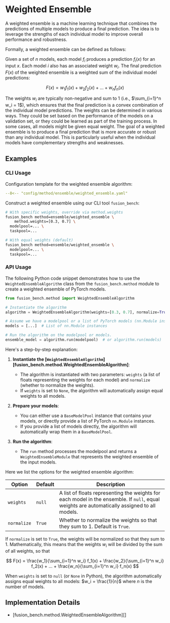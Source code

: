 # Weighted Ensemble

A weighted ensemble is a machine learning technique that combines the predictions of multiple models to produce a final prediction. The idea is to leverage the strengths of each individual model to improve overall performance and robustness.

Formally, a weighted ensemble can be defined as follows:

Given a set of $n$ models, each model $f_i$ produces a prediction $f_i(x)$ for an input $x$. Each model $i$ also has an associated weight $w_i$. The final prediction $F(x)$ of the weighted ensemble is a weighted sum of the individual model predictions:

$$
F(x) = w_1 f_1(x) + w_2 f_2(x) + ... + w_n f_n(x)
$$

The weights $w_i$ are typically non-negative and sum to 1 (i.e., $\sum_{i=1}^n w_i = 1$), which ensures that the final prediction is a convex combination of the individual model predictions.
The weights can be determined in various ways. They could be set based on the performance of the models on a validation set, or they could be learned as part of the training process. In some cases, all models might be given equal weight.
The goal of a weighted ensemble is to produce a final prediction that is more accurate or robust than any individual model. This is particularly useful when the individual models have complementary strengths and weaknesses.

## Examples

### CLI Usage

Configuration template for the weighted ensemble algorithm:

```yaml title="config/method/ensemble/weighted_ensemble.yaml"
--8<-- "config/method/ensemble/weighted_ensemble.yaml"
```

Construct a weighted ensemble using our CLI tool `fusion_bench`:

```bash
# With specific weights, override via method.weights
fusion_bench method=ensemble/weighted_ensemble \
    method.weights=[0.3, 0.7] \
  modelpool=... \
  taskpool=...

# With equal weights (default)
fusion_bench method=ensemble/weighted_ensemble \
  modelpool=... \
  taskpool=...
```

### API Usage

The following Python code snippet demonstrates how to use the `WeightedEnsembleAlgorithm` class from the `fusion_bench.method` module to create a weighted ensemble of PyTorch models.

```python
from fusion_bench.method import WeightedEnsembleAlgorithm

# Instantiate the algorithm
algorithm = WeightedEnsembleAlgorithm(weights=[0.3, 0.7], normalize=True)

# Assume we have a modelpool or a list of PyTorch models (nn.Module instances) that we want to ensemble.
models = [...]  # List of nn.Module instances

# Run the algorithm on the modelpool or models.
ensemble_model = algorithm.run(modelpool)  # or algorithm.run(models)
```

Here's a step-by-step explanation:

1. **Instantiate the [`WeightedEnsembleAlgorithm`][fusion_bench.method.WeightedEnsembleAlgorithm]**: 
    - The algorithm is instantiated with two parameters: `weights` (a list of floats representing the weights for each model) and `normalize` (whether to normalize the weights).
    - If `weights` is set to `None`, the algorithm will automatically assign equal weights to all models.

2. **Prepare your models**: 
    - You can either use a `BaseModelPool` instance that contains your models, or directly provide a list of PyTorch `nn.Module` instances.
    - If you provide a list of models directly, the algorithm will automatically wrap them in a `BaseModelPool`.

3. **Run the algorithm**: 
    - The `run` method processes the modelpool and returns a `WeightedEnsembleModule` that represents the weighted ensemble of the input models.

Here we list the options for the weighted ensemble algorithm:

| Option      | Default | Description                                                                |
| ----------- | ------- | -------------------------------------------------------------------------- |
| `weights`   | `null`  | A list of floats representing the weights for each model in the ensemble. If `null`, equal weights are automatically assigned to all models. |
| `normalize` | `True`  | Whether to normalize the weights so that they sum to 1. Default is `True`. |

If `normalize` is set to `True`, the weights will be normalized so that they sum to 1. Mathematically, this means that the weights $w_i$ will be divided by the sum of all weights, so that

$$
F(x) = \frac{w_1}{\sum_{i=1}^n w_i} f_1(x) + \frac{w_2}{\sum_{i=1}^n w_i} f_2(x) + ... + \frac{w_n}{\sum_{i=1}^n w_i} f_n(x)
$$

When `weights` is set to `null` (or `None` in Python), the algorithm automatically assigns equal weights to all models: $w_i = \frac{1}{n}$ where $n$ is the number of models.


## Implementation Details

- [fusion_bench.method.WeightedEnsembleAlgorithm][]

